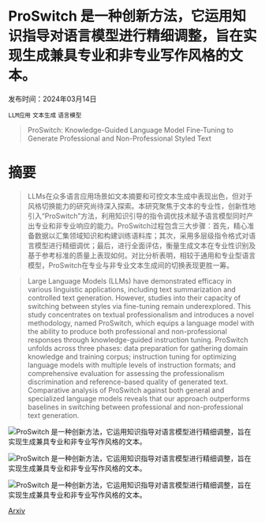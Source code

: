 # ProSwitch 是一种创新方法，它运用知识指导对语言模型进行精细调整，旨在实现生成兼具专业和非专业写作风格的文本。

发布时间：2024年03月14日

`LLM应用` `文本生成` `语言模型`

> ProSwitch: Knowledge-Guided Language Model Fine-Tuning to Generate Professional and Non-Professional Styled Text

# 摘要

> LLMs在众多语言应用场景如文本摘要和可控文本生成中表现出色，但对于风格切换能力的研究尚待深入探索。本研究聚焦于文本的专业性，创新性地引入“ProSwitch”方法，利用知识引导的指令调优技术赋予语言模型同时产出专业和非专业响应的能力。ProSwitch过程包含三大步骤：首先，精心准备数据以汇集领域知识和构建训练语料库；其次，采用多层级指令格式对语言模型进行精细调优；最后，进行全面评估，衡量生成文本在专业性识别及基于参考标准的质量上表现如何。对比分析表明，相较于通用和专业型语言模型，ProSwitch在专业与非专业文本生成间的切换表现更胜一筹。

> Large Language Models (LLMs) have demonstrated efficacy in various linguistic applications, including text summarization and controlled text generation. However, studies into their capacity of switching between styles via fine-tuning remain underexplored. This study concentrates on textual professionalism and introduces a novel methodology, named ProSwitch, which equips a language model with the ability to produce both professional and non-professional responses through knowledge-guided instruction tuning. ProSwitch unfolds across three phases: data preparation for gathering domain knowledge and training corpus; instruction tuning for optimizing language models with multiple levels of instruction formats; and comprehensive evaluation for assessing the professionalism discrimination and reference-based quality of generated text. Comparative analysis of ProSwitch against both general and specialized language models reveals that our approach outperforms baselines in switching between professional and non-professional text generation.

![ProSwitch 是一种创新方法，它运用知识指导对语言模型进行精细调整，旨在实现生成兼具专业和非专业写作风格的文本。](../../../paper_images/2403.09131/x1.png)

![ProSwitch 是一种创新方法，它运用知识指导对语言模型进行精细调整，旨在实现生成兼具专业和非专业写作风格的文本。](../../../paper_images/2403.09131/x2.png)

![ProSwitch 是一种创新方法，它运用知识指导对语言模型进行精细调整，旨在实现生成兼具专业和非专业写作风格的文本。](../../../paper_images/2403.09131/x3.png)

[Arxiv](https://arxiv.org/abs/2403.09131)